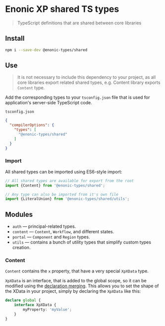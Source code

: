# Enonic XP shared TS types

> TypeScript definitions that are shared between core libraries

## Install

```bash
npm i --save-dev @enonic-types/shared
```

## Use

> It is not necessary to include this dependency to your project, as all core libraries export related shared types, e.g. Content library exports `Content` type.

Add the corresponding types to your `tsconfig.json` file that is used for application's server-side TypeScript code.

`tsconfig.json`
```json
{
  "compilerOptions": {
    "types": [
      "@enonic-types/shared"
    ]
  }
}
```

### Import
 
All shared types can be imported using ES6-style import:
```ts
// All shared types are available for export from the root
import {Content} from '@enonic-types/shared';

// Any type can also be imported from it's own file
import {LiteralUnion} from '@enonic-types/shared/utils';
```

## Modules

* `auth` — principal-related types.
* `content` — `Content`, `Workflow`, and different states.
* `portal` — `Component` and `Region` types.
* `utils` — contains a bunch of utility types that simplify custom types creation.

### Content

`Content` contains the `x` property, that have a very special `XpXData` type.

`XpXData` is an interface, that is added to the global scope, so it can be modified using the [declaration merging](https://www.typescriptlang.org/docs/handbook/declaration-merging.html#merging-interfaces).
This allows you to set the shape of the XData in your project, simply by declaring the `XpXData` like this:
```ts
declare global {
    interface XpXData {
        myProperty: 'myValue';
    }
}
```
